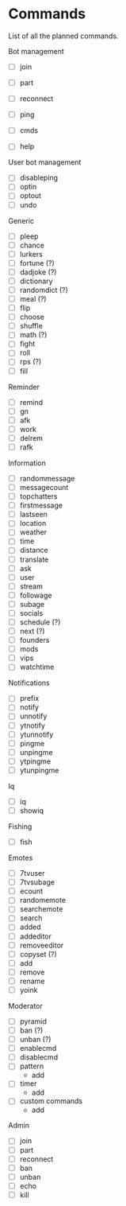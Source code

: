 # Commands

List of all the planned commands.

Bot management

- [ ] join
- [ ] part
- [ ] reconnect
- [ ] ping
- [ ] cmds
- [ ] help


User bot management

- [ ] disableping
- [ ] optin
- [ ] optout
- [ ] undo

Generic

- [ ] pleep
- [ ] chance
- [ ] lurkers
- [ ] fortune (?)
- [ ] dadjoke (?)
- [ ] dictionary
- [ ] randomdict (?)
- [ ] meal (?)
- [ ] flip
- [ ] choose
- [ ] shuffle
- [ ] math (?)
- [ ] fight
- [ ] roll
- [ ] rps (?)
- [ ] fill

Reminder

- [ ] remind
- [ ] gn
- [ ] afk
- [ ] work
- [ ] delrem
- [ ] rafk

Information

- [ ] randommessage
- [ ] messagecount
- [ ] topchatters
- [ ] firstmessage
- [ ] lastseen
- [ ] location
- [ ] weather
- [ ] time
- [ ] distance
- [ ] translate
- [ ] ask
- [ ] user
- [ ] stream
- [ ] followage
- [ ] subage
- [ ] socials
- [ ] schedule (?)
- [ ] next (?)
- [ ] founders
- [ ] mods
- [ ] vips
- [ ] watchtime

Notifications

- [ ] prefix
- [ ] notify
- [ ] unnotify
- [ ] ytnotify
- [ ] ytunnotify
- [ ] pingme
- [ ] unpingme
- [ ] ytpingme
- [ ] ytunpingme

Iq

- [ ] iq
- [ ] showiq

Fishing

- [ ] fish

Emotes

- [ ] 7tvuser
- [ ] 7tvsubage
- [ ] ecount
- [ ] randomemote
- [ ] searchemote
- [ ] search
- [ ] added
- [ ] addeditor
- [ ] removeeditor
- [ ] copyset (?)
- [ ] add
- [ ] remove
- [ ] rename
- [ ] yoink

Moderator

- [ ] pyramid
- [ ] ban (?)
- [ ] unban (?)
- [ ] enablecmd
- [ ] disablecmd
- [ ] pattern
  - add
- [ ] timer
  - add
- [ ] custom commands
  - add

Admin

- [ ] join
- [ ] part
- [ ] reconnect
- [ ] ban
- [ ] unban
- [ ] echo
- [ ] kill
